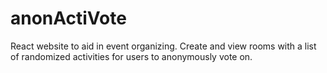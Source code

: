 # anonActiVote
React website to aid in event organizing.  Create and view rooms with a list of randomized activities for users to anonymously vote on.
